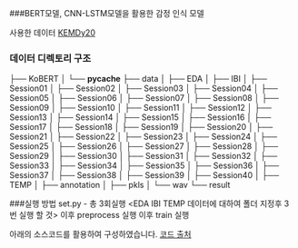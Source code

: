 ###BERT모델, CNN-LSTM모델을 활용한 감정 인식 모델

사용한 데이터 [KEMDy20](https://nanum.etri.re.kr/share/kjnoh/KEMDy20?lang=ko_KR)


### 데이터 디렉토리 구조

├── KoBERT
│   └── __pycache__
├── data
│   ├── EDA
│   ├── IBI
│   ├── Session01
│   ├── Session02
│   ├── Session03
│   ├── Session04
│   ├── Session05
│   ├── Session06
│   ├── Session07
│   ├── Session08
│   ├── Session09
│   ├── Session10
│   ├── Session11
│   ├── Session12
│   ├── Session13
│   ├── Session14
│   ├── Session15
│   ├── Session16
│   ├── Session17
│   ├── Session18
│   ├── Session19
│   ├── Session20
│   ├── Session21
│   ├── Session22
│   ├── Session23
│   ├── Session24
│   ├── Session25
│   ├── Session26
│   ├── Session27
│   ├── Session28
│   ├── Session29
│   ├── Session30
│   ├── Session31
│   ├── Session32
│   ├── Session33
│   ├── Session34
│   ├── Session35
│   ├── Session36
│   ├── Session37
│   ├── Session38
│   ├── Session39
│   ├── Session40
│   ├── TEMP
│   ├── annotation
│   ├── pkls
│   └── wav
└── result

###실행 방법
set.py - 총 3회실행 <EDA IBI TEMP 데이터에 대하여 폴더 지정후 3번 실행 할 것>
이후 preprocess 실행
이후 train 실행


아래의 소스코드를 활용하여 구성하였습니다.
[코드 출처](https://github.com/youngbin-ro/audiotext-transformer)
